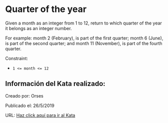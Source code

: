 # Quarter of the year
Given a month as an integer from 1 to 12, return to which quarter of the year it belongs as an integer
 number.

For example: month 2 (February), is part of the first quarter; month 6 (June), is part of the second quarter; and month 11 (November), is part of the fourth quarter.

Constraint:
* `1 <= month <= 12`

## Información del Kata realizado:
Creado por: Orses

Publicado el: 26/5/2019

URL: [Haz click aquí para ir al Kata](https://www.codewars.com/kata/5ce9c1000bab0b001134f5af)
